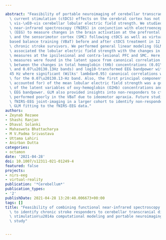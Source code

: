 ---
abstract: "Feasibility of portable neuroimaging of cerebellar transcranial direct\
  \ current stimulation (ctDCS) effects on the cerebral cortex has not been investigated\
  \ vis-\xE0-vis cerebellar lobular electric field strength. We studied functional\
  \ near-infrared spectroscopy (fNIRS) in conjunction with electroencephalography\
  \ (EEG) to measure changes in the brain activation at the prefrontal cortex (PFC)\
  \ and the sensorimotor cortex (SMC) following ctDCS as well as virtual reality\u2013\
  based balance training (VBaT) before and after ctDCS treatment in 12 hemiparetic\
  \ chronic stroke survivors. We performed general linear modeling (GLM) that putatively\
  \ associated the lobular electric field strength with the changes in the fNIRS-EEG\
  \ measures at the ipsilesional and contra-lesional PFC and SMC. Here, fNIRS-EEG\
  \ measures were found in the latent space from canonical correlation analysis (CCA)\
  \ between the changes in total hemoglobin (tHb) concentrations (0.01\u20130.07Hz\
  \ and 0.07\u20130.13Hz bands) and log10-transformed EEG bandpower within 1\u2013\
  45 Hz where significant (Wilks' lambda>0.95) canonical correlations were found only\
  \ for the 0.07\u20130.13-Hz band. Also, the first principal component (97.5% variance\
  \ accounted for) of the mean lobular electric field strength was a good predictor\
  \ of the latent variables of oxy-hemoglobin (O2Hb) concentrations and log10-transformed\
  \ EEG bandpower. GLM also provided insights into non-responders to ctDCS who also\
  \ performed poorly in the VBaT due to ideomotor apraxia. Future studies should investigate\
  \ fNIRS-EEG joint-imaging in a larger cohort to identify non-responders based on\
  \ GLM fitting to the fNIRS-EEG data."
authors:
- Zeynab Rezaee
- Shashi Ranjan
- Dhaval Solanki
- Mahasweta Bhattacharya
- M V.Padma Srivastava
- Uttama Lahiri
- Anirban Dutta
categories:
- octamon
date: '2021-04-28'
doi: 10.1007/s12311-021-01249-4
featured: false
projects:
- nirs-eeg
- virtual-reality
publication: '*Cerebellum*'
publication_types:
- '2'
publishDate: 2021-04-28 13:20:40.006673+00:00
tags: []
title: "Feasibility of combining functional near-infrared spectroscopy with electroencephalography\
  \ to identify chronic stroke responders to cerebellar transcranial direct current\
  \ stimulation\u2014a computational modeling and portable neuroimaging methodological\
  \ study"

---
